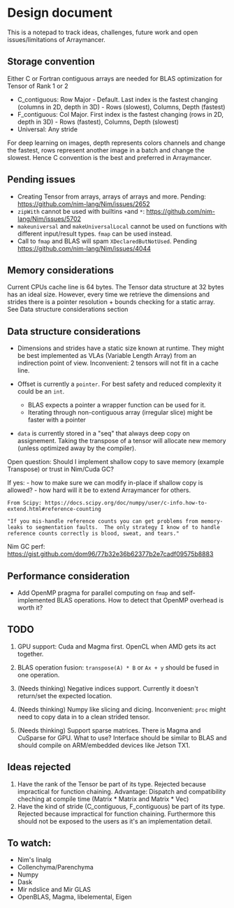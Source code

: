 # Design document

This is a notepad to track ideas, challenges, future work and open issues/limitations of Arraymancer.

## Storage convention

Either C or Fortran contiguous arrays are needed for BLAS optimization for Tensor of Rank 1 or 2
* C_contiguous: Row Major - Default. Last index is the fastest changing (columns in 2D, depth in 3D) - Rows (slowest), Columns, Depth (fastest)
* F_contiguous: Col Major. First index is the fastest changing (rows in 2D, depth in 3D) - Rows (fastest), Columns, Depth (slowest)
* Universal: Any stride

For deep learning on images, depth represents colors channels and change the fastest, rows represent another image in a batch and change the slowest. Hence C convention is the best and preferred in Arraymancer.

## Pending issues
* Creating Tensor from arrays, arrays of arrays and more. Pending: https://github.com/nim-lang/Nim/issues/2652
* `zipWith` cannot be used with builtins `+`and `*`: https://github.com/nim-lang/Nim/issues/5702
* `makeuniversal` and `makeUniversalLocal` cannot be used on functions with different input/result types. `fmap` can be used instead.
* Call to `fmap` and BLAS will spam `XDeclaredButNotUsed`. Pending https://github.com/nim-lang/Nim/issues/4044

## Memory considerations
Current CPUs cache line is 64 bytes. The Tensor data structure at 32 bytes has an ideal size.
However, every time we retrieve the dimensions and strides there is a pointer resolution + bounds checking for a static array. See Data structure considerations section

## Data structure considerations

* Dimensions and strides have a static size known at runtime. They might be best implemented as VLAs (Variable Length Array) from an indirection point of view. Inconvenient: 2 tensors will not fit in a cache line.

* Offset is currently a `pointer`. For best safety and reduced complexity it could be an `int`.
    * BLAS expects a pointer a wrapper function can be used for it.
    * Iterating through non-contiguous array (irregular slice) might be faster with a pointer

* `data` is currently stored in a "seq" that always deep copy on assignement. Taking the transpose of a tensor will allocate new memory (unless optimized away by the compiler).

Open question: Should I implement shallow copy to save memory (example Transpose) or trust in Nim/Cuda GC?

If yes:
    - how to make sure we can modify in-place if shallow copy is allowed?
    - how hard will it be to extend Arraymancer for others.

    From Scipy: https://docs.scipy.org/doc/numpy/user/c-info.how-to-extend.html#reference-counting

    "If you mis-handle reference counts you can get problems from memory-leaks to segmentation faults.  The only strategy I know of to handle reference counts correctly is blood, sweat, and tears."
Nim GC perf: https://gist.github.com/dom96/77b32e36b62377b2e7cadf09575b8883

## Performance consideration

* Add OpenMP pragma for parallel computing on `fmap` and self-implemented BLAS operations.
    How to detect that OpenMP overhead is worth it?

## TODO
1. GPU support: Cuda and Magma first. OpenCL when AMD gets its act together.
2. BLAS operation fusion: `transpose(A) * B` or `Ax + y` should be fused in one operation.
3. (Needs thinking) Negative indices support. Currently it doesn't return/set the expected location.

999. (Needs thinking) Numpy like slicing and dicing. Inconvenient: `proc` might need to copy data in to a clean strided tensor.
999. (Needs thinking) Support sparse matrices. There is Magma and CuSparse for GPU. What to use? Interface should be similar to BLAS and should compile on ARM/embedded devices like Jetson TX1.

## Ideas rejected

1. Have the rank of the Tensor be part of its type. Rejected because impractical for function chaining.
    Advantage: Dispatch and compatibility cheching at compile time (Matrix * Matrix and Matrix * Vec)
2. Have the kind of stride (C_contiguous, F_contiguous) be part of its type. Rejected because impractical for function chaining. Furthermore this should not be exposed to the users as it's an implementation detail.

## To watch:

* Nim's linalg
* Collenchyma/Parenchyma
* Numpy
* Dask
* Mir ndslice and Mir GLAS
* OpenBLAS, Magma, libelemental, Eigen